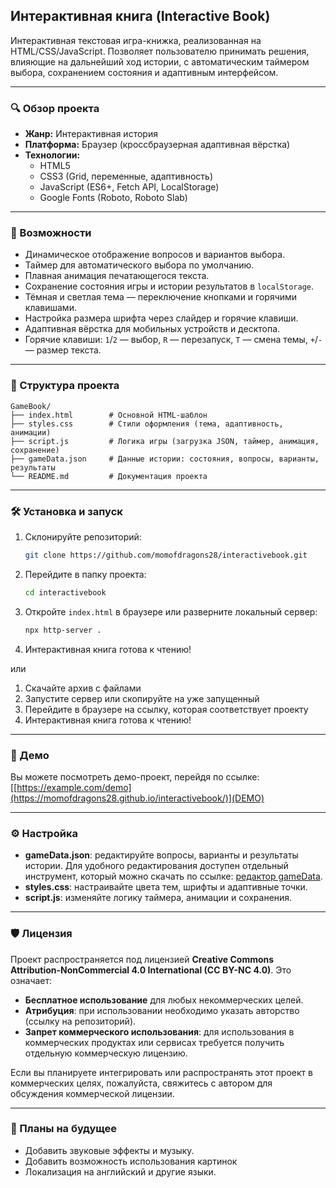 ## Интерактивная книга (Interactive Book)

Интерактивная текстовая игра-книжка, реализованная на HTML/CSS/JavaScript. Позволяет пользователю принимать решения, влияющие на дальнейший ход истории, с автоматическим таймером выбора, сохранением состояния и адаптивным интерфейсом.

---

### 🔍 Обзор проекта

- **Жанр:** Интерактивная история
- **Платформа:** Браузер (кроссбраузерная адаптивная вёрстка)
- **Технологии:**
  - HTML5
  - CSS3 (Grid, переменные, адаптивность)
  - JavaScript (ES6+, Fetch API, LocalStorage)
  - Google Fonts (Roboto, Roboto Slab)

---

### 🚀 Возможности

- Динамическое отображение вопросов и вариантов выбора.
- Таймер для автоматического выбора по умолчанию.
- Плавная анимация печатающегося текста.
- Сохранение состояния игры и истории результатов в `localStorage`.
- Тёмная и светлая тема — переключение кнопками и горячими клавишами.
- Настройка размера шрифта через слайдер и горячие клавиши.
- Адаптивная вёрстка для мобильных устройств и десктопа.
- Горячие клавиши: `1`/`2` — выбор, `R` — перезапуск, `T` — смена темы, `+`/`-` — размер текста.

---

### 📁 Структура проекта

```
GameBook/
├── index.html        # Основной HTML-шаблон
├── styles.css        # Стили оформления (тема, адаптивность, анимации)
├── script.js         # Логика игры (загрузка JSON, таймер, анимация, сохранение)
├── gameData.json     # Данные истории: состояния, вопросы, варианты, результаты
└── README.md         # Документация проекта
```

---

### 🛠 Установка и запуск

1. Склонируйте репозиторий:
   ```bash
   git clone https://github.com/momofdragons28/interactivebook.git
   ```
2. Перейдите в папку проекта:
   ```bash
   cd interactivebook
   ```
3. Откройте `index.html` в браузере или разверните локальный сервер:
   ```bash
   npx http-server .
   ```
4. Интерактивная книга готова к чтению!

или

1. Скачайте архив с файлами
2. Запустите сервер или скопируйте на уже запущенный
3. Перейдите в браузере на ссылку, которая соответствует проекту
4. Интерактивная книга готова к чтению!

---

### 🔗 Демо

Вы можете посмотреть демо-проект, перейдя по ссылке: [[https://example.com/demo](https://momofdragons28.github.io/interactivebook/)](DEMO)

---

### ⚙️ Настройка

- **gameData.json**: редактируйте вопросы, варианты и результаты истории. Для удобного редактирования доступен отдельный инструмент, который можно скачать по ссылке: [редактор gameData](https://example.com/editor).
- **styles.css**: настраивайте цвета тем, шрифты и адаптивные точки.
- **script.js**: изменяйте логику таймера, анимации и сохранения.

---

### 🛡 Лицензия

Проект распространяется под лицензией **Creative Commons Attribution-NonCommercial 4.0 International (CC BY-NC 4.0)**. Это означает:

- **Бесплатное использование** для любых некоммерческих целей.
- **Атрибуция**: при использовании необходимо указать авторство (ссылку на репозиторий).
- **Запрет коммерческого использования**: для использования в коммерческих продуктах или сервисах требуется получить отдельную коммерческую лицензию.

Если вы планируете интегрировать или распространять этот проект в коммерческих целях, пожалуйста, свяжитесь с автором для обсуждения коммерческой лицензии.

---

### 🚧 Планы на будущее

- Добавить звуковые эффекты и музыку.
- Добавить возможность использования картинок
- Локализация на английский и другие языки.
